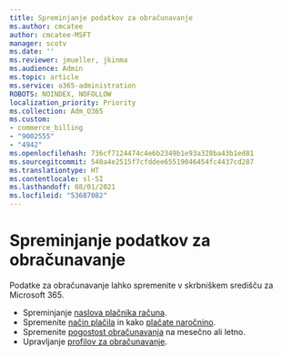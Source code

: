 ```yaml
---
title: Spreminjanje podatkov za obračunavanje
ms.author: cmcatee
author: cmcatee-MSFT
manager: scotv
ms.date: ''
ms.reviewer: jmueller, jkinma
ms.audience: Admin
ms.topic: article
ms.service: o365-administration
ROBOTS: NOINDEX, NOFOLLOW
localization_priority: Priority
ms.collection: Adm_O365
ms.custom:
- commerce_billing
- "9002555"
- "4942"
ms.openlocfilehash: 736cf7124474c4e6b2349b1e93a328ba43b1ed81
ms.sourcegitcommit: 540a4e2515f7cfddee65519046454fc4437cd287
ms.translationtype: HT
ms.contentlocale: sl-SI
ms.lasthandoff: 08/01/2021
ms.locfileid: "53687082"
---
```

# <a name="change-billing-information"></a>Spreminjanje podatkov za obračunavanje

Podatke za obračunavanje lahko spremenite v skrbniškem središču za Microsoft 365. 

- Spreminjanje [naslova plačnika računa](/microsoft-365/commerce/billing-and-payments/change-your-billing-addresses).
- Spremenite [način plačila](/microsoft-365/commerce/billing-and-payments/manage-payment-methods) in kako [plačate naročnino](/microsoft-365/commerce/billing-and-payments/pay-for-your-subscription).
- Spremenite [pogostost obračunavanja](/microsoft-365/commerce/billing-and-payments/change-payment-frequency) na mesečno ali letno.
- Upravljanje [profilov za obračunavanje](/microsoft-365/commerce/billing-and-payments/manage-billing-profiles).
